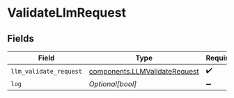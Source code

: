 # ValidateLlmRequest


## Fields

| Field                                                                          | Type                                                                           | Required                                                                       | Description                                                                    |
| ------------------------------------------------------------------------------ | ------------------------------------------------------------------------------ | ------------------------------------------------------------------------------ | ------------------------------------------------------------------------------ |
| `llm_validate_request`                                                         | [components.LLMValidateRequest](../../models/components/llmvalidaterequest.md) | :heavy_check_mark:                                                             | N/A                                                                            |
| `log`                                                                          | *Optional[bool]*                                                               | :heavy_minus_sign:                                                             | N/A                                                                            |
